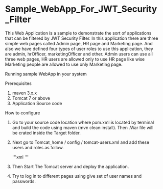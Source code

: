 # Sample_WebApp_For_JWT_Security_Filter

This Web Application is a sample to demonstrate the sort of applications that can be filtered by JWT Security Filter. In this application there are three simple web pages called Admin page, HR page and Marketing page. And also we have defined four types of user roles to use this application, they are admin, hrOfficer, marketingOfficer and other. Admin users can use all three web pages, HR users are allowed only to use HR page like wise Marketing people are allowed to use only Marketing page.

Running sample WebApp in your system

Prerequisites 

1. maven 3.x.x
2. Tomcat 7 or above
3. Application Source code

How to configure

1. Go to your source code location where pom.xml is located by terminal and build the code using maven (mvn clean install). Then .War file will be crated inside the Target folder.

2. Next go to Tomcat_home / config / tomcat-users.xml and add these users and roles as follow.

	'''xml
	<user username="admin" password="admin" roles="manager-gui,admin gui,admin"/>
	<user username="hr" password="hr" roles="HROfficer"/>
	<user username="mkt" password="mkt" roles="MarketingOfficer"/>
	<user username="mktandhr" password="mktandhr" roles="HROfficer,MarketingOfficer"/>
	<user username="other" password="other" roles="other"/>
        '''

3. Then Start The Tomcat server and deploy the application.

4. Try to log in to different pages using give set of user names and passwords.
